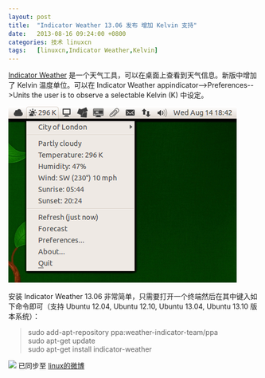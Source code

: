 ```yaml
---
layout: post
title:	"Indicator Weather 13.06 发布 增加 Kelvin 支持"
date:	2013-08-16 09:24:00 +0800 
categories:	技术 linuxcn 
tags:	[linuxcn,Indicator Weather,Kelvin]
---
```



[Indicator Weather](https://launchpad.net/weather-indicator) 是一个天气工具，可以在桌面上查看到天气信息。新版中增加了 Kelvin 温度单位。可以在 Indicator Weather appindicator-->Preferences-->Units the user is to observe a selectable Kelvin (K) 中设定。


![](/Asserts/Images/album/201308/15/2301521t69w96tmcobex9w.png)


安装 Indicator Weather 13.06 非常简单，只需要打开一个终端然后在其中键入如下命令即可（支持 Ubuntu 12.04, Ubuntu 12.10, Ubuntu 13.04, Ubuntu 13.10 版本系统）：



> 
> sudo add-apt-repository ppa:weather-indicator-team/ppa  
> sudo apt-get update  
> sudo apt-get install indicator-weather
> 
> 
> 


![](https://img.linux.net.cn/xwb/images/bgimg/icon_logo.png) 已同步至 [linux的微博](http://weibo.com/1772191555)
